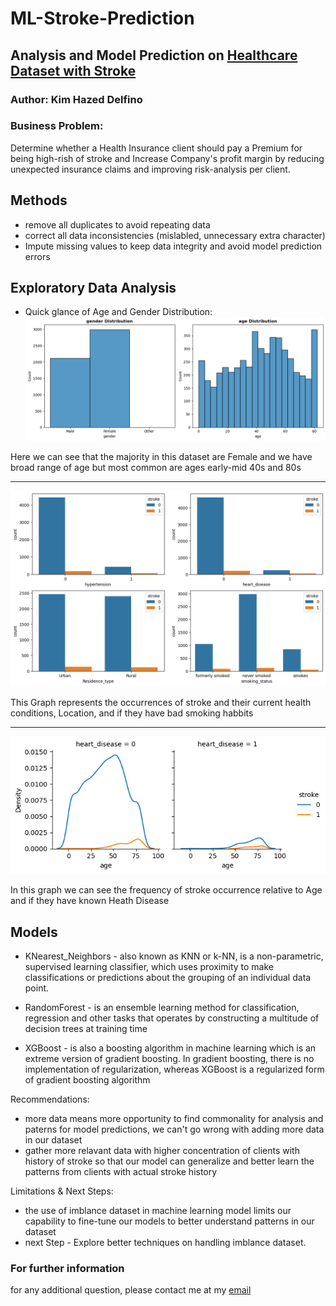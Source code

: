 # ML-Stroke-Prediction
## Analysis and Model Prediction on [Healthcare Dataset with Stroke](https://github.com/KDcodePy/ML-Stroke-Prediction/blob/main/healthcare-dataset-stroke-data.csv)
### Author: Kim Hazed Delfino

### Business Problem: 
Determine whether a Health Insurance client should pay a Premium for being high-rish of stroke and Increase Company's profit margin by reducing unexpected insurance claims and improving risk-analysis per client. 

## Methods
 - remove all duplicates to avoid repeating data
 - correct all data inconsistencies (mislabled, unnecessary extra character)
 - Impute missing values to keep data integrity and avoid model prediction errors
 
## Exploratory Data Analysis
 - Quick glance of Age and Gender Distribution:
 ![Age range and Gender in this dataset](https://github.com/KDcodePy/ML-Stroke-Prediction/blob/main/images/output_age_gender.png)
 
 Here we can see that the majority in this dataset are Female and we have broad range of age but most common are ages early-mid 40s and 80s
 
 
 ---
 
 
 ![stroke barplot](https://github.com/KDcodePy/ML-Stroke-Prediction/blob/main/images/output%20-%20stroke_bar.png)
 
 This Graph represents the occurrences of stroke and their current health conditions, Location, and if they have bad smoking habbits 
 
 
 ---
 
 
 ![displot](https://github.com/KDcodePy/ML-Stroke-Prediction/blob/main/images/stroke_displot.png)
 
 In this graph we can see the frequency of stroke occurrence relative to Age and if they have known Heath Disease 
 
 
 ## Models
 - KNearest_Neighbors -  also known as KNN or k-NN, is a non-parametric, supervised learning classifier, which uses proximity to make classifications or predictions about the grouping of an individual data point.
 
 - RandomForest - is an ensemble learning method for classification, regression and other tasks that operates by constructing a multitude of decision trees at training time
 
 - XGBoost -  is also a boosting algorithm in machine learning which is an extreme version of gradient boosting. In gradient boosting, there is no implementation of regularization, whereas XGBoost is a regularized form of gradient boosting algorithm
 
 
Recommendations: 
 - more data means more opportunity to find commonality for analysis and paterns for model predictions, we can't go wrong with adding more data in our dataset
 - gather more relavant data with higher concentration of clients with history of stroke so that our model can generalize and better learn the patterns from clients with actual stroke history
 
 Limitations & Next Steps:
 - the use of imblance dataset in machine learning model limits our capability to fine-tune our models to better understand patterns in our dataset
 - next Step - Explore better techniques on handling imblance dataset.
  
 ### For further information
for any additional question, please contact me at my [email](delfino.kim@yahoo.com)
